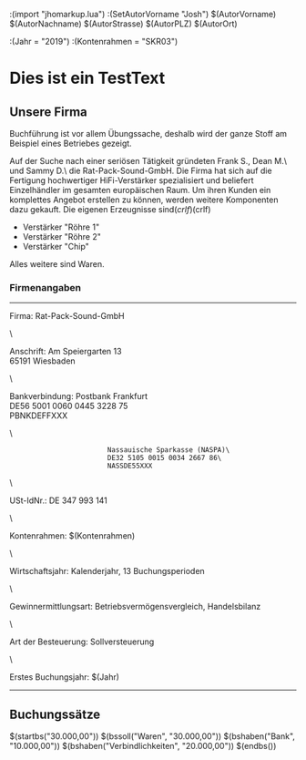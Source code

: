 :(import "jhomarkup.lua")
:(SetAutorVorname "Josh")
$(AutorVorname) $(AutorNachname)
$(AutorStrasse)
$(AutorPLZ) $(AutorOrt)

:(Jahr = "2019")
:(Kontenrahmen = "SKR03")

# Dies ist ein TestText

## Unsere Firma

Buchführung ist vor allem Übungssache, deshalb wird der ganze Stoff am Beispiel eines Betriebes gezeigt.


Auf der Suche nach einer seriösen Tätigkeit gründeten Frank S., Dean M.\ und Sammy D.\ die Rat-Pack-Sound-GmbH. Die Firma hat sich auf die Fertigung hochwertiger HiFi-Verstärker
spezialisiert und beliefert Einzelhändler im gesamten europäischen Raum. Um ihren Kunden ein komplettes Angebot erstellen zu können, werden weitere Komponenten dazu gekauft. Die eigenen Erzeugnisse sind$(crlf)$(crlf)


* Verstärker "Röhre 1"
* Verstärker "Röhre 2"
* Verstärker "Chip"

Alles weitere sind Waren.

### Firmenangaben
-------------------------   --------------------------------
Firma:                      Rat-Pack-Sound-GmbH

 \

Anschrift:                  Am Speiergarten 13\
                            65191 Wiesbaden

 \

Bankverbindung:             Postbank Frankfurt\
                            DE56 5001 0060 0445 3228 75\
                            PBNKDEFFXXX

 \

                            Nassauische Sparkasse (NASPA)\
                            DE32 5105 0015 0034 2667 86\
                            NASSDE55XXX

 \

USt-IdNr.:                  DE 347 993 141

 \

Kontenrahmen:               $(Kontenrahmen)

 \

Wirtschaftsjahr:            Kalenderjahr, 13 Buchungsperioden

 \

Gewinnermittlungsart:       Betriebsvermögensvergleich, Handelsbilanz

 \

Art der Besteuerung:        Sollversteuerung

 \

Erstes Buchungsjahr:        $(Jahr)
-------------------------   --------------------------------



## Buchungssätze

$(startbs("30.000,00"))
$(bssoll("Waren", "30.000,00"))
$(bshaben("Bank", "10.000,00"))
$(bshaben("Verbindlichkeiten", "20.000,00"))
$(endbs())

